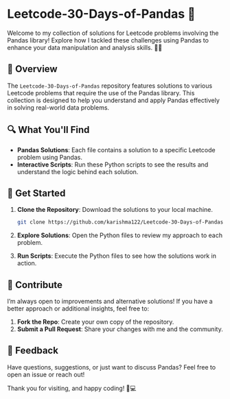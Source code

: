 # Leetcode-30-Days-of-Pandas 🚀

Welcome to my collection of solutions for Leetcode problems involving the Pandas library! Explore how I tackled these challenges using Pandas to enhance your data manipulation and analysis skills. 🧠💡

## 📝 Overview

The `Leetcode-30-Days-of-Pandas` repository features solutions to various Leetcode problems that require the use of the Pandas library. This collection is designed to help you understand and apply Pandas effectively in solving real-world data problems.

## 🔍 What You'll Find

- **Pandas Solutions**: Each file contains a solution to a specific Leetcode problem using Pandas.
- **Interactive Scripts**: Run these Python scripts to see the results and understand the logic behind each solution.

## 🚀 Get Started

1. **Clone the Repository**: Download the solutions to your local machine.

    ```bash
    git clone https://github.com/karishma122/Leetcode-30-Days-of-Pandas.git
    ```

2. **Explore Solutions**: Open the Python files to review my approach to each problem.

3. **Run Scripts**: Execute the Python files to see how the solutions work in action.

## 🤝 Contribute

I’m always open to improvements and alternative solutions! If you have a better approach or additional insights, feel free to:

1. **Fork the Repo**: Create your own copy of the repository.
2. **Submit a Pull Request**: Share your changes with me and the community.

## 💬 Feedback

Have questions, suggestions, or just want to discuss Pandas? Feel free to open an issue or reach out!

Thank you for visiting, and happy coding! 🎉💻


